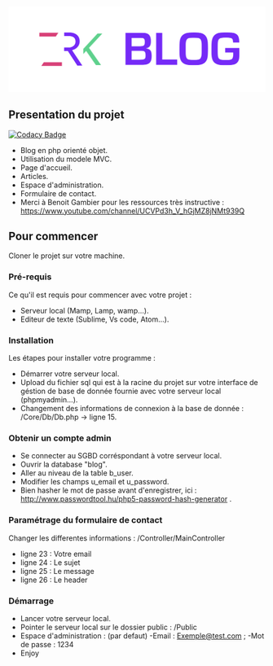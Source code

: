 ![Screenshot](Branding.png)
## Presentation du projet

[![Codacy Badge](https://api.codacy.com/project/badge/Grade/f0c0b6e5d4f1456fa2c2afb7483aad9b)](https://app.codacy.com/manual/Hichamzrk/OC_P5_Blog?utm_source=github.com&utm_medium=referral&utm_content=Hichamzrk/OC_P5_Blog&utm_campaign=Badge_Grade_Dashboard)

- Blog en php orienté objet.
- Utilisation du modele MVC.
- Page d'accueil.
- Articles.
- Espace d'administration.
- Formulaire de contact.
- Merci à Benoit Gambier pour les ressources très instructive : https://www.youtube.com/channel/UCVPd3h_V_hGjMZ8jNMt939Q

## Pour commencer

Cloner le projet sur votre machine.

### Pré-requis

Ce qu'il est requis pour commencer avec votre projet : 

- Serveur local (Mamp, Lamp, wamp...).
- Editeur de texte (Sublime, Vs code, Atom...).

### Installation

Les étapes pour installer votre programme :

- Démarrer votre serveur local.
- Upload du fichier sql qui est à la racine du projet sur votre interface de géstion de base de donnée fournie avec votre serveur local (phpmyadmin...).
- Changement des informations de connexion à la base de donnée : /Core/Db/Db.php -> ligne 15. 

### Obtenir un compte admin

- Se connecter au SGBD corréspondant à votre serveur local.
- Ouvrir la database "blog".
- Aller au niveau de la table b_user.
- Modifier les champs u_email et u_password.
- Bien hasher le mot de passe avant d'enregistrer, ici : http://www.passwordtool.hu/php5-password-hash-generator .

### Paramétrage du formulaire de contact

Changer les differentes informations : /Controller/MainController

- ligne 23 : Votre email
- ligne 24 : Le sujet
- ligne 25 : Le message
- ligne 26 : Le header

### Démarrage

- Lancer votre serveur local.
- Pointer le serveur local sur le dossier public : /Public
- Espace d'administration : (par defaut) -Email : Exemple@test.com ; -Mot de passe : 1234
- Enjoy 
